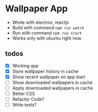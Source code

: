 # Wallpaper App

- Wrote with electron, reactjs
- Build with command `npm run watch`
- Run with command `npm run start`
- Works only with ubuntu right now

## todos

- [x] Working app
- [x] Store wallpaper history in cache
- [x] Show recent wallpaper on app start
- [ ] Show downloaded wallpapers in cache
- [ ] Apply downloaded wallpapers in cache
- [ ] Better CSS
- [ ] Refactor Code?
- [ ] Write tests?

